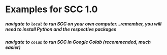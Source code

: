 # Examples for SCC 1.0

##### navigate to `local` to run SCC on your own computer...remember, you will need to install Python and the respective packages
##### navigate to `colab` to run SCC in Google Colab (recommended, much easier)
